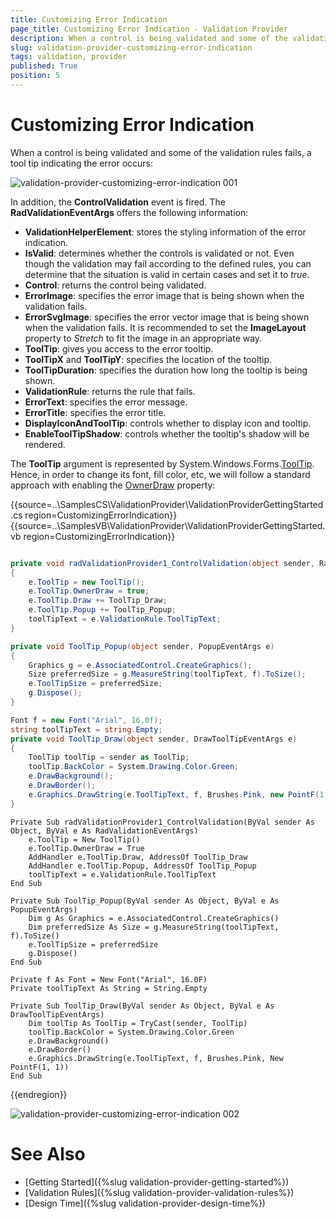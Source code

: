 ```yaml
---
title: Customizing Error Indication
page_title: Customizing Error Indication - Validation Provider
description: When a control is being validated and some of the validation rules fails, a tool tip indicating the error occurs. 
slug: validation-provider-customizing-error-indication
tags: validation, provider
published: True
position: 5 
---
```


# Customizing Error Indication

When a control is being validated and some of the validation rules fails, a tool tip indicating the error occurs:

![validation-provider-customizing-error-indication 001](images/validation-provider-customizing-error-indication001.png) 

In addition, the **ControlValidation** event is fired. The **RadValidationEventArgs** offers the following information:

* **ValidationHelperElement**: stores the styling information of the error indication. 
* **IsValid**: determines whether the controls is validated or not. Even though the validation may fail according to the defined rules, you can determine that the situation is valid in certain cases and set it to *true*. 
* **Control**: returns the control being validated. 
* **ErrorImage**: specifies the error image that is being shown when the validation fails.  
* **ErrorSvgImage**: specifies the error vector image that is being shown when the validation fails. It is recommended to set the **ImageLayout** property to *Stretch* to fit the image in an appropriate way. 
* **ToolTip**: gives you access to the error tooltip.
* **ToolTipX** and **ToolTipY**: specifies the location of the tooltip. 
* **ToolTipDuration**: specifies the duration how long the tooltip is being shown. 
* **ValidationRule**: returns the rule that fails. 
* **ErrorText**: specifies the error message. 
* **ErrorTitle**: specifies the error title.
* **DisplayIconAndToolTip**: controls whether to display icon and tooltip.
* **EnableToolTipShadow**: controls whether the tooltip's shadow will be rendered.

The **ToolTip** argument is represented by System.Windows.Forms.[ToolTip](https://docs.microsoft.com/en-us/dotnet/api/system.windows.forms.tooltip?view=netcore-3.1). Hence, in order to change its font, fill color, etc, we will follow a standard approach with enabling the [OwnerDraw](https://docs.microsoft.com/en-us/dotnet/api/system.windows.forms.tooltip.ownerdraw?view=netcore-3.1) property:


{{source=..\SamplesCS\ValidationProvider\ValidationProviderGettingStarted.cs region=CustomizingErrorIndication}} 
{{source=..\SamplesVB\ValidationProvider\ValidationProviderGettingStarted.vb region=CustomizingErrorIndication}}

````C#

private void radValidationProvider1_ControlValidation(object sender, RadValidationEventArgs e)
{
    e.ToolTip = new ToolTip();
    e.ToolTip.OwnerDraw = true;
    e.ToolTip.Draw += ToolTip_Draw;
    e.ToolTip.Popup += ToolTip_Popup;
    toolTipText = e.ValidationRule.ToolTipText;
}

private void ToolTip_Popup(object sender, PopupEventArgs e)
{
    Graphics g = e.AssociatedControl.CreateGraphics();
    Size preferredSize = g.MeasureString(toolTipText, f).ToSize();
    e.ToolTipSize = preferredSize;
    g.Dispose(); 
}

Font f = new Font("Arial", 16.0f);
string toolTipText = string.Empty;
private void ToolTip_Draw(object sender, DrawToolTipEventArgs e)
{
    ToolTip toolTip = sender as ToolTip;
    toolTip.BackColor = System.Drawing.Color.Green;
    e.DrawBackground();
    e.DrawBorder();
    e.Graphics.DrawString(e.ToolTipText, f, Brushes.Pink, new PointF(1, 1)); 
}


````
````VB.NET
Private Sub radValidationProvider1_ControlValidation(ByVal sender As Object, ByVal e As RadValidationEventArgs)
    e.ToolTip = New ToolTip()
    e.ToolTip.OwnerDraw = True
    AddHandler e.ToolTip.Draw, AddressOf ToolTip_Draw
    AddHandler e.ToolTip.Popup, AddressOf ToolTip_Popup
    toolTipText = e.ValidationRule.ToolTipText
End Sub

Private Sub ToolTip_Popup(ByVal sender As Object, ByVal e As PopupEventArgs)
    Dim g As Graphics = e.AssociatedControl.CreateGraphics()
    Dim preferredSize As Size = g.MeasureString(toolTipText, f).ToSize()
    e.ToolTipSize = preferredSize
    g.Dispose()
End Sub

Private f As Font = New Font("Arial", 16.0F)
Private toolTipText As String = String.Empty

Private Sub ToolTip_Draw(ByVal sender As Object, ByVal e As DrawToolTipEventArgs)
    Dim toolTip As ToolTip = TryCast(sender, ToolTip)
    toolTip.BackColor = System.Drawing.Color.Green
    e.DrawBackground()
    e.DrawBorder()
    e.Graphics.DrawString(e.ToolTipText, f, Brushes.Pink, New PointF(1, 1))
End Sub

````

{{endregion}} 

![validation-provider-customizing-error-indication 002](images/validation-provider-customizing-error-indication002.png) 


# See Also

* [Getting Started]({%slug validation-provider-getting-started%})
* [Validation Rules]({%slug validation-provider-validation-rules%})
* [Design Time]({%slug validation-provider-design-time%})
 
        
